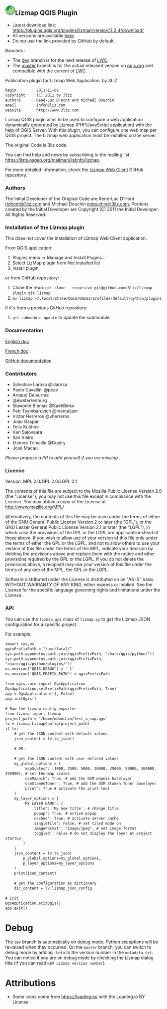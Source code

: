 ## [![logo](resources/icons/icon.png "3Liz")][3liz]Lizmap QGIS Plugin

* Latest download link: https://plugins.qgis.org/plugins/lizmap/version/3.2.4/download/
* All versions are available [here](https://plugins.qgis.org/plugins/lizmap/)
* Do not use the link provided by GitHub by default.

Banches :

* The [dev](https://github.com/3liz/lizmap-plugin/tree/dev) branch is for the next release of [LWC](https://github.com/3liz/lizmap-web-client/). 
* The [master](https://github.com/3liz/lizmap-plugin/tree/master) branch is for the actual released version on [qgis.org](https://plugins.qgis.org) and compatible with the current of [LWC](https://github.com/3liz/lizmap-web-client/). 

Publication plugin for Lizmap Web Application, by 3LIZ.

```
begin       : 2011-11-01
copyright   : (C) 2011 by 3liz
authors     : René-Luc D'Hont and Michaël Douchin
email       : info@3liz.com
website     : http://www.3liz.com
```

Lizmap QGIS plugin aims to be used to configure a web application dynamically generated by Lizmap (PHP/JavaScript application) with the help of QGIS Server.
With this plugin, you can configure one web map per QGIS project. The Lizmap web application must be installed on the server.

The original Code is 3liz code.

You can find help and news by subscribing to the mailing list: https://lists.osgeo.org/mailman/listinfo/lizmap.

For more detailed information, check the [Lizmap Web Client](https://github.com/3liz/lizmap-web-client/) GitHub repository.

### Authors

The Initial Developer of the Original Code are René-Luc D'Hont <rldhont@3liz.com> and Michael Douchin <mdouchin@3liz.com>.
Portions created by the Initial Developer are Copyright (C) 2011 the Initial Developer.
All Rights Reserved.

### Installation of the Lizmap plugin

This does not cover the installation of Lizmap Web Client application.

From QGIS application:

1. Plugins menu -> Manage and Install Plugins...
1. Select LizMap plugin from Not installed list
1. Install plugin

or from GitHub repository:

1. Clone the repo: `git clone --recursive git@github.com:3liz/lizmap-plugin.git lizmap`
1. `mv lizmap ~/.local/share/QGIS/QGIS3/profiles/default/python/plugins`

If it's from a previous GitHub repository:
1. `git submodule update` to update the submodule.

### Documentation

[English doc](https://docs.lizmap.com/current/en/)

[French doc](https://docs.lizmap.com/current/fr)

[GitHub documentation](https://github.com/3liz/lizmap-documentation)

### Contributors

* Salvatore Larosa  @slarosa
* Paolo Cavallini @pcav
* Arnaud Deleurme
* @ewsterrenburg
* Sławomir Bienias @SaekBinko
* Petr Tsymbarovich @mentaljam
* Víctor Herreros @vherreros
* João Gaspar
* Felix Kuehne
* Kari Salovaara
* Xan Vieiro
* Etienne Trimaille @Gustry
* José Macau

*Please propose a PR to add yourself if you are missing*

### License

Version: MPL 2.0/GPL 2.0/LGPL 2.1

The contents of this file are subject to the Mozilla Public License Version 2.0 (the "License"); you may not use this file except in compliance with the License. You may obtain a copy of the License at http://www.mozilla.org/MPL/

Alternatively, the contents of this file may be used under the terms of either of the GNU General Public License Version 2 or later (the "GPL"), or the GNU Lesser General Public License Version 2.1 or later (the "LGPL"), in which case the provisions of the GPL or the LGPL are applicable instead of those above. If you wish to allow use of your version of this file only under the terms of either the GPL or the LGPL, and not to allow others to use your version of this file under the terms of the MPL, indicate your decision by deleting the provisions above and replace them with the notice and other provisions required by the GPL or the LGPL. If you do not delete the provisions above, a recipient may use your version of this file under the terms of any one of the MPL, the GPL or the LGPL.

Software distributed under the License is distributed on an "AS IS" basis, WITHOUT WARRANTY OF ANY KIND, either express or implied. See the License for the specific language governing rights and limitations under the License.

[3liz]:http://www.3liz.com

### API

You can use the `lizmap_api` class of `lizmap.py` to get the Lizmap JSON configuration for a specific project.

For example:

```python3
import sys,os
qgisPrefixPath = "/usr/local/"
sys.path.append(os.path.join(qgisPrefixPath, "share/qgis/python/"))
sys.path.append(os.path.join(qgisPrefixPath, "share/qgis/python/plugins/"))
os.environ["QGIS_DEBUG"] = '-1'
os.environ['QGIS_PREFIX_PATH'] = qgisPrefixPath

from qgis.core import QgsApplication
QgsApplication.setPrefixPath(qgisPrefixPath, True)
app = QgsApplication([], False)
app.initQgis()

# Run the lizmap config exporter
from lizmap import lizmap
project_path = '/home/mdouchin/test_a_sup.qgs'
lv = lizmap.LizmapConfig(project_path)
if lv:
    # get the JSON content with default values
    json_content = lv.to_json()

    # OR:

    # get the JSON content with user defined values
    my_global_options = {
        'mapScales': [1000, 2500, 5000, 10000, 25000, 50000, 100000, 250000], # set the map scales
        'osmMapnik': True, # add the OSM mapnik baselayer
        'osmStamenToner': True, # add the OSM Stamen Toner baselayer
        'print': True # activate the print tool
    }
    my_layer_options = {
        'MY LAYER NAME': {
            'title': 'My new title', # change title
            'popup': True, # active popup
            'cached': True, # activate server cache
            'singleTile': False, # set tiled mode on
            'imageFormat': "image/jpeg", # set image format
            'toggled': False # do not display the layer at project startup
        }
    }
    json_content = lv.to_json(
        p_global_options=my_global_options,
        p_layer_options=my_layer_options
    )
    print(json_content)

    # get the configuration as dictionary
    dic_content = lv.lizmap_json_config

# Exit
QgsApplication.exitQgis()
app.exit()
```

# Debug

The `dev` branch is automatically on debug mode. Python exceptions will be re-raised when they occurred. 
On the `master` branch, you can switch to debug mode by adding `-beta` to the version number in the `metadata.txt`.
You can notice if you are on debug mode by checking the Lizmap dialog title (if you can read `DEV Lizmap version number`).

# Attributions

* Some icons come from https://loading.io/ with the Loading.io BY License
